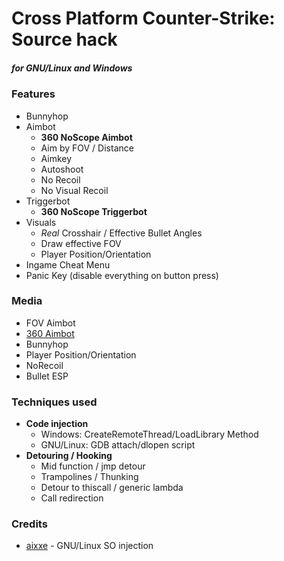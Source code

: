 # Cross Platform Counter-Strike: Source hack
##### for GNU/Linux and Windows  


### Features
- Bunnyhop
- Aimbot
    - **360 NoScope Aimbot**
    - Aim by FOV / Distance
    - Aimkey
    - Autoshoot
    - No Recoil
    - No Visual Recoil
- Triggerbot
    - **360 NoScope Triggerbot**
- Visuals
    - *Real* Crosshair / Effective Bullet Angles
    - Draw effective FOV
    - Player Position/Orientation
- Ingame Cheat Menu
- Panic Key (disable everything on button press)
    
### Media
- FOV Aimbot
- [360 Aimbot](media/360_hack.mp4)
- Bunnyhop
- Player Position/Orientation
- NoRecoil
- Bullet ESP

### Techniques used
- **Code injection**
    - Windows: CreateRemoteThread/LoadLibrary Method
    - GNU/Linux: GDB attach/dlopen script
- **Detouring / Hooking**
    - Mid function / jmp detour
    - Trampolines / Thunking
    - Detour to thiscall / generic lambda
    - Call redirection

### Credits
- [aixxe](https://aixxe.net/2016/09/shared-library-injection) - GNU/Linux SO injection

